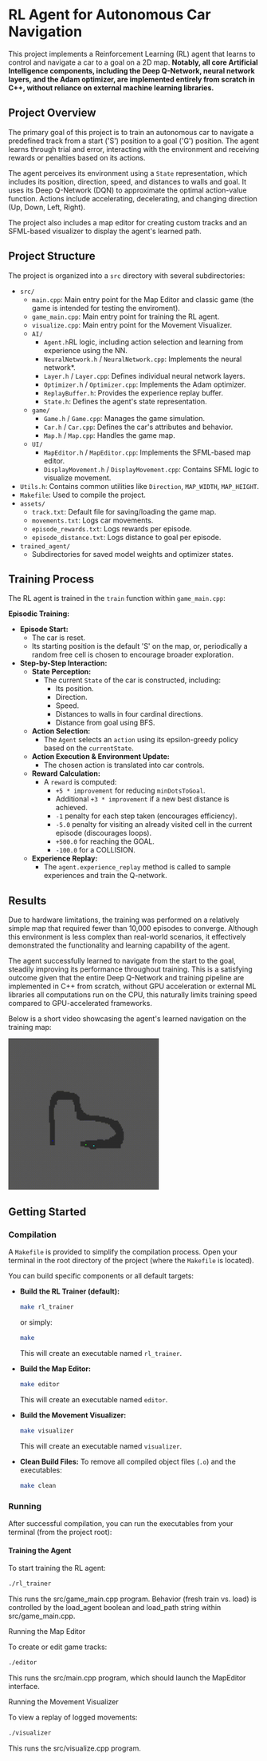 # RL Agent for Autonomous Car Navigation

This project implements a Reinforcement Learning (RL) agent that learns to control and navigate a car to a goal on a 2D map. **Notably, all core Artificial Intelligence components, including the Deep Q-Network, neural network layers, and the Adam optimizer, are implemented entirely from scratch in C++, without reliance on external machine learning libraries.** 


## Project Overview

The primary goal of this project is to train an autonomous car to navigate a predefined track from a start ('S') position to a goal ('G') position. The agent learns through trial and error, interacting with the environment and receiving rewards or penalties based on its actions.

The agent perceives its environment using a `State` representation, which includes its position, direction, speed, and distances to walls and goal. It uses its Deep Q-Network (DQN) to approximate the optimal action-value function. Actions include accelerating, decelerating, and changing direction (Up, Down, Left, Right).

The project also includes a map editor for creating custom tracks and an SFML-based visualizer to display the agent's learned path.

## Project Structure

The project is organized into a `src` directory with several subdirectories:

* `src/`
    * `main.cpp`: Main entry point for the Map Editor and classic game (the game is intended for testing the enviroment).
    * `game_main.cpp`: Main entry point for training the RL agent.
    * `visualize.cpp`: Main entry point for the Movement Visualizer.
    * `AI/`
        * `Agent.h`RL logic, including action selection and learning from experience using the NN.
        * `NeuralNetwork.h` / `NeuralNetwork.cpp`: Implements the neural network*.
        * `Layer.h` / `Layer.cpp`: Defines individual neural network layers.
        * `Optimizer.h` / `Optimizer.cpp`: Implements the Adam optimizer.
        * `ReplayBuffer.h`: Provides the experience replay buffer.
        * `State.h`: Defines the agent's state representation.
    * `game/`
        * `Game.h` / `Game.cpp`: Manages the game simulation.
        * `Car.h` / `Car.cpp`: Defines the car's attributes and behavior.
        * `Map.h` / `Map.cpp`: Handles the game map.
    * `UI/`
        * `MapEditor.h` / `MapEditor.cpp`: Implements the SFML-based map editor.
        * `DisplayMovement.h` / `DisplayMovement.cpp`: Contains SFML logic to visualize movement.
* `Utils.h`: Contains common utilities like `Direction`, `MAP_WIDTH`, `MAP_HEIGHT`.
* `Makefile`: Used to compile the project.
* `assets/`
    * `track.txt`: Default file for saving/loading the game map.
    * `movements.txt`: Logs car movements.
    * `episode_rewards.txt`: Logs rewards per episode.
    * `episode_distance.txt`: Logs distance to goal per episode.
* `trained_agent/` 
    * Subdirectories for saved model weights and optimizer states.

## Training Process

The RL agent is trained in the `train` function within `game_main.cpp`:

**Episodic Training:**
* **Episode Start:**
    * The car is reset.
    * Its starting position is the default 'S' on the map, or, periodically a random free cell is chosen to encourage broader exploration.
* **Step-by-Step Interaction:**
    * **State Perception:**
        * The current `State` of the car is constructed, including:
            * Its position.
            * Direction.
            * Speed.
            * Distances to walls in four cardinal directions.
            * Distance from goal using BFS.
    * **Action Selection:**
        * The `Agent` selects an `action` using its epsilon-greedy policy based on the `currentState`.
    * **Action Execution & Environment Update:**
        * The chosen action is translated into car controls.
    * **Reward Calculation:**
        * A `reward` is computed:
            * `+5 * improvement` for reducing `minDotsToGoal`.
            * Additional `+3 * improvement` if a new best distance is achieved.
            * `-1` penalty for each step taken (encourages efficiency).
            * `-5.0` penalty for visiting an already visited cell in the current episode (discourages loops).
            * `+500.0` for reaching the GOAL.
            * `-100.0` for a COLLISION.
    * **Experience Replay:**
        * The `agent.experience_replay` method is called to sample experiences and train the Q-network.
## Results

Due to hardware limitations, the training was performed on a relatively simple map that required fewer than 10,000 episodes to converge. Although this environment is less complex than real-world scenarios, it effectively demonstrated the functionality and learning capability of the agent.

The agent successfully learned to navigate from the start to the goal, steadily improving its performance throughout training. This is a satisfying outcome given that the entire Deep Q-Network and training pipeline are implemented in C++ from scratch, without GPU acceleration or external ML libraries all computations run on the CPU, this naturally limits training speed compared to GPU-accelerated frameworks.

Below is a short video showcasing the agent's learned navigation on the training map:

<img src="./assets/play.gif" width="60%" />


## Getting Started

### Compilation

A `Makefile` is provided to simplify the compilation process. Open your terminal in the root directory of the project (where the `Makefile` is located).

You can build specific components or all default targets:

* **Build the RL Trainer (default):**
    ```bash
    make rl_trainer 
    ```
    or simply:
    ```bash
    make
    ```
    This will create an executable named `rl_trainer`.

* **Build the Map Editor:**
    ```bash
    make editor
    ```
    This will create an executable named `editor`.

* **Build the Movement Visualizer:**
    ```bash
    make visualizer
    ```
    This will create an executable named `visualizer`.

* **Clean Build Files:**
    To remove all compiled object files (`.o`) and the executables:
    ```bash
    make clean
    ```

### Running

After successful compilation, you can run the executables from your terminal (from the project root):

#### Training the Agent

To start training the RL agent:
```bash
./rl_trainer
```

This runs the src/game_main.cpp program. Behavior (fresh train vs. load) is controlled by the load_agent boolean and load_path string within src/game_main.cpp.

Running the Map Editor

To create or edit game tracks:
```bash
./editor
```

This runs the src/main.cpp program, which should launch the MapEditor interface.

Running the Movement Visualizer

To view a replay of logged movements:

```bash
./visualizer
```

This runs the src/visualize.cpp program. 

